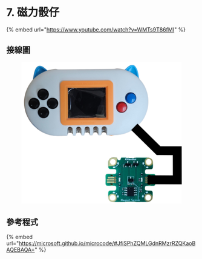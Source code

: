 # 7. 磁力骰仔

{% embed url="https://www.youtube.com/watch?v=WMTs9T86fMI" %}

## 接線圖

<figure><img src="../../../.gitbook/assets/magneticdice_wiring.png" alt=""><figcaption></figcaption></figure>

## 參考程式

{% embed url="https://microsoft.github.io/microcode/#JfiSPhZQMLGdnRMzrRZQKaoBAQEBAQA=" %}

